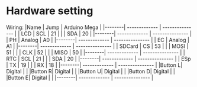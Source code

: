 # Hardware setting
Wiring:
|Name    | Jump          |   Arduino Mega  |
|--------| ------------- | --------------- |
| LCD    |       SCL     |      21         |
|        |       SDA     |      20         |
|--------| ------------- | --------------- |
| PH     |    Analog     |      A0         |
|--------| ------------- | --------------- |
| EC     |    Analog     |      A1         |
|--------| ------------- | --------------- |
| SDCard |       CS      |      53         |
|        |       MOSI    |      51         |
|        |       CLK     |      52         |
|        |       MISO    |      50         |
|--------| ------------- | --------------- |
| RTC    |       SCL     |      21         |
|        |       SDA     |      20         |
|--------| ------------- | --------------- |
| ESp    |       TX      |      19         |
|        |       RX      |      18         |
|--------| ------------- | --------------- |
|Button L|    Digital    |                 |
|Button R|    Digital    |                 |
|Button U|    Digital    |                 |
|Button D|    Digital    |                 |
|Button E|    Digital    |                 |
|--------| ------------- | --------------- |


